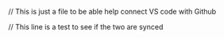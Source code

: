 
// This is just a file to be able help connect VS code with Github

// This line is a test to see if the two are synced